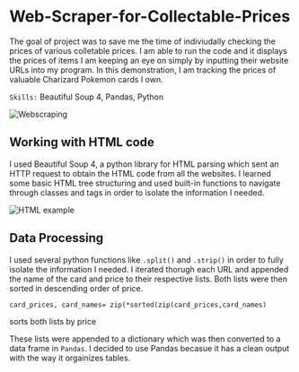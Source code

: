 # Web-Scraper-for-Collectable-Prices
The goal of project was to save me the time of indiviudally checking the prices of various colletable prices. I am able to run the code and it displays the prices of items I am keeping an eye on simply by inputting their website URLs into my program. In this demonstration, I am tracking the prices of valuable Charizard Pokemon cards I own.

`Skills:` Beautiful Soup 4, Pandas, Python

![Webscraping](https://user-images.githubusercontent.com/106715980/182493441-1cf482c9-b0ae-4b4c-9117-3abb3a1124bc.png)

## Working with HTML code
I used Beautiful Soup 4, a python library for HTML parsing which sent an HTTP request to obtain the HTML code from all the websites. I learned some basic HTML tree structuring and used built-in functions to navigate through classes and tags in order to isolate the information I needed.

![HTML example](https://user-images.githubusercontent.com/106715980/182493862-4238c070-fca2-46f4-b17f-0dab00147444.png)

## Data Processing

I used several python functions like `.split()` and `.strip()` in order to fully isolate the information I needed. I iterated thorugh each URL and appended the name of the card and price to their respective lists. Both lists were then sorted in descending order of price. 

```
card_prices, card_names= zip(*sorted(zip(card_prices,card_names)
```
sorts both lists by price

These lists were appended to a dictionary which was then converted to a data frame in `Pandas`. I decided to use Pandas becasue it has a clean output with the way it orgainizes tables.
